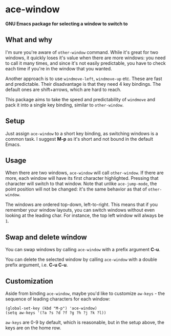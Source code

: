 # ace-window

**GNU Emacs package for selecting a window to switch to**

## What and why

I'm sure you're aware of `other-window` command. While it's great for
two windows, it quickly loses it's value when there are more windows:
you need to call it many times, and since it's not easily predictable,
you have to check each time if you're in the window that you wanted.

Another approach is to use `windmove-left`, `windmove-up` etc.  These
are fast and predictable. Their disadvantage is that they need 4 key
bindings.  The default ones are shift+arrows, which are hard to reach.

This package aims to take the speed and predictability of `windmove`
and pack it into a single key binding, similar to `other-window`.

## Setup

Just assign `ace-window` to a short key binding, as switching windows
is a common task. I suggest **M-p** as it's short and not bound in the
default Emacs.

## Usage

When there are two windows, `ace-window` will call `other-window`.  If
there are more, each window will have its first character highlighted.
Pressing that character will switch to that window.  Note that unlike
`ace-jump-mode`, the point position will not be changed: it's the same
behavior as that of `other-window`.

The windows are ordered top-down, left-to-right. This means that if
you remember your window layouts, you can switch windows without even
looking at the leading char.  For instance, the top left window will
always be `1`.

## Swap and delete window

You can swap windows by calling `ace-window` with a prefix argument **C-u**.

You can delete the selected window by calling `ace-window` with a double prefix
argument, i.e. **C-u C-u**.

## Customization

Aside from binding `ace-window`, maybe you'd like to customize
`aw-keys` - the sequence of leading characters for each window:

    (global-set-key (kbd "M-p") 'ace-window)
    (setq aw-keys '(?a ?s ?d ?f ?g ?h ?j ?k ?l))

`aw-keys` are 0-9 by default, which is reasonable, but in the setup
above, the keys are on the home row.

